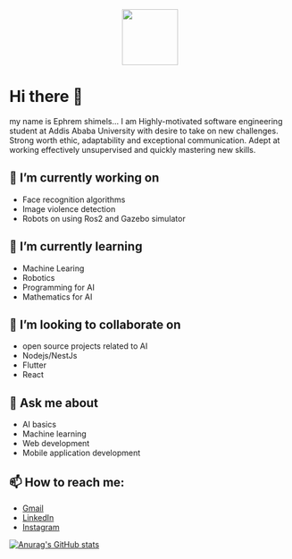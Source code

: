 <div id="header" align="center">
  <img src="[https://media.giphy.com/media/M9gbBd9nbDrOTu1Mqx/giphy.gif](https://giphy.com/stickers/siwaOnlineGmbH-siwa-siwi-hagenberg-3kPDmoWdBpQPNhCnUG)" width="100"/>
</div>

# Hi there :wave:

my name is Ephrem shimels... 
I am Highly-motivated software engineering student at Addis Ababa University with desire to take on new challenges. Strong worth ethic, adaptability and exceptional communication. Adept at working effectively unsupervised and quickly mastering new skills.
<!--
**Ephrem-shimels21/Ephrem-shimels21** is a ✨ _special_ ✨ repository because its `README.md` (this file) appears on your GitHub profile.

Here are some ideas to get you started:-->
## 🔭 I’m currently working on
 * Face recognition algorithms
 * Image violence detection 
 * Robots on using Ros2 and Gazebo simulator
## 🌱 I’m currently learning
  * Machine Learing
  * Robotics
  * Programming for AI
  * Mathematics for AI
## 👯 I’m looking to collaborate on
  * open source projects related to AI
  * Nodejs/NestJs
  * Flutter
  * React
<!-- 🤔 I’m looking for help with ... -->
## 💬 Ask me about 
* AI basics
* Machine learning
* Web development
* Mobile application development
## 📫 How to reach me:      
 * [Gmail](ephrem21shimels@gmail.com)
 * [LinkedIn](https://www.linkedin.com/in/ephrem-shimels-298a80256/)
 * [Instagram](https://www.instagram.com/ephremshimels/)


[![Anurag's GitHub stats](https://github-readme-stats.vercel.app/api?username=Ephrem-shimels21)](https://github.com/anuraghazra/github-readme-stats)
<!-- - 😄 Pronouns: 
  ⚡ Fun fact: ... -->

